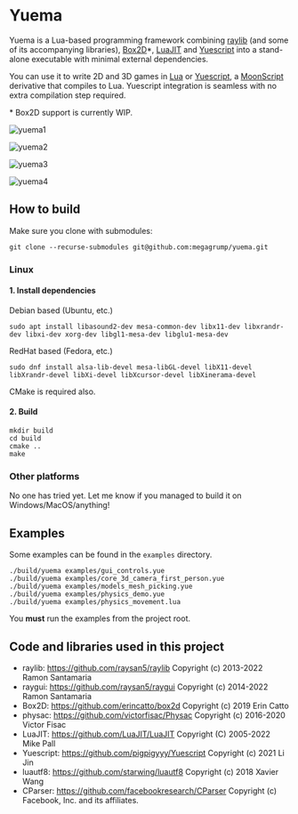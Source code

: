 # Yuema

Yuema is a Lua-based programming framework combining [raylib](https://github.com/raysan5/raylib) (and some of its accompanying libraries), [Box2D](https://github.com/erincatto/box2d)\*, [LuaJIT](https://github.com/LuaJIT/LuaJIT) and [Yuescript](https://github.com/pigpigyyy/Yuescript) into a stand-alone executable with minimal external dependencies.

You can use it to write 2D and 3D games in [Lua](https://www.lua.org/) or [Yuescript](http://yuescript.org), a [MoonScript](https://moonscript.org/) derivative that compiles to Lua. Yuescript integration is seamless with no extra compilation step required.

\* Box2D support is currently WIP.

![yuema1](https://user-images.githubusercontent.com/31128870/152654645-fc42539f-b09d-4257-a525-11d3f9058327.png)

![yuema2](https://user-images.githubusercontent.com/31128870/152654647-da90a5d0-3904-466e-b0c0-e11e906c9c14.png)

![yuema3](https://user-images.githubusercontent.com/31128870/152654649-9f07a8c1-67a5-494c-8514-f79bb51ff2be.png)

![yuema4](https://user-images.githubusercontent.com/31128870/152654651-f92a1afc-0b2a-4512-86fd-39dfc8372603.png)

## How to build

Make sure you clone with submodules:

    git clone --recurse-submodules git@github.com:megagrump/yuema.git

### Linux

#### 1. Install dependencies 

Debian based (Ubuntu, etc.)

    sudo apt install libasound2-dev mesa-common-dev libx11-dev libxrandr-dev libxi-dev xorg-dev libgl1-mesa-dev libglu1-mesa-dev

RedHat based (Fedora, etc.)

    sudo dnf install alsa-lib-devel mesa-libGL-devel libX11-devel libXrandr-devel libXi-devel libXcursor-devel libXinerama-devel

CMake is required also.

#### 2. Build

```
mkdir build
cd build
cmake ..
make
```

### Other platforms

No one has tried yet. Let me know if you managed to build it on Windows/MacOS/anything!

## Examples

Some examples can be found in the `examples` directory.

```
./build/yuema examples/gui_controls.yue
./build/yuema examples/core_3d_camera_first_person.yue
./build/yuema examples/models_mesh_picking.yue
./build/yuema examples/physics_demo.yue
./build/yuema examples/physics_movement.lua
```

You **must** run the examples from the project root. 

## Code and libraries used in this project

* raylib: https://github.com/raysan5/raylib Copyright (c) 2013-2022 Ramon Santamaria
* raygui: https://github.com/raysan5/raygui Copyright (c) 2014-2022 Ramon Santamaria
* Box2D: https://github.com/erincatto/box2d Copyright (c) 2019 Erin Catto
* physac: https://github.com/victorfisac/Physac Copyright (c) 2016-2020 Victor Fisac 
* LuaJIT: https://github.com/LuaJIT/LuaJIT Copyright (C) 2005-2022 Mike Pall
* Yuescript: https://github.com/pigpigyyy/Yuescript Copyright (c) 2021 Li Jin
* luautf8: https://github.com/starwing/luautf8 Copyright (c) 2018 Xavier Wang
* CParser: https://github.com/facebookresearch/CParser Copyright (c) Facebook, Inc. and its affiliates.

